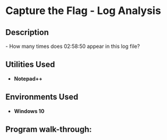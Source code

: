 <h1>Capture the Flag - Log Analysis</h1>


<h2>Description</h2>
- </b>How many times does 02:58:50 appear in this log file?</b>

<br />


<h2>Utilities Used</h2>

- <b>Notepad++</b> 

<h2>Environments Used </h2>

- <b>Windows 10</b>

<h2>Program walk-through:</h2>



<!--
 ```diff
- text in red
+ text in green
! text in orange
# text in gray
@@ text in purple (and bold)@@
```
--!>
